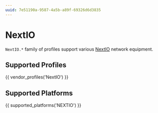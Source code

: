 ```yaml
---
uuid: 7e51190a-9587-4a5b-a89f-69326d6d3835
---
```

# NextIO

`NextIO.*` family of profiles support various [NextIO](https://en.wikipedia.org/wiki/NextIO)
network equipment.

## Supported Profiles

{{ vendor_profiles('NextIO') }}

## Supported Platforms

{{ supported_platforms('NEXTIO') }}
